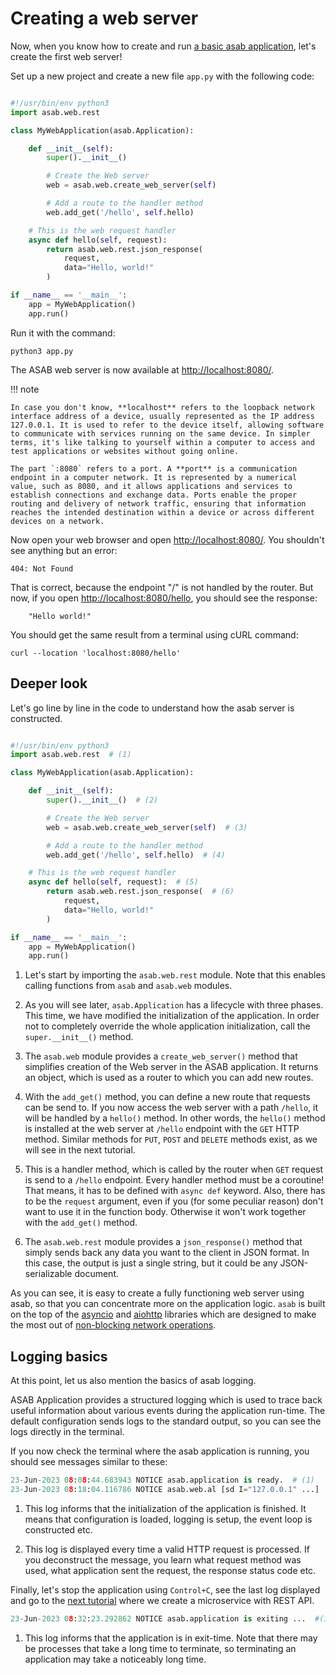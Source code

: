 Creating a web server
=====================

Now, when you know how to create and run [a basic asab application](./01_hello_world.md), let's create the first web server!

Set up a new project and create a new file `app.py` with the following code:

``` python title="app.py"

#!/usr/bin/env python3
import asab.web.rest

class MyWebApplication(asab.Application):

    def __init__(self):
        super().__init__()

        # Create the Web server
        web = asab.web.create_web_server(self)

        # Add a route to the handler method
        web.add_get('/hello', self.hello)

    # This is the web request handler
    async def hello(self, request):
        return asab.web.rest.json_response(
            request,
            data="Hello, world!"
        )

if __name__ == '__main__':
    app = MyWebApplication()
    app.run()

```

Run it with the command:

``` console
python3 app.py
```


The ASAB web server is now available at [http://localhost:8080/](http://localhost:8080/).

!!! note

    In case you don't know, **localhost** refers to the loopback network interface address of a device, usually represented as the IP address 127.0.0.1. It is used to refer to the device itself, allowing software to communicate with services running on the same device. In simpler terms, it's like talking to yourself within a computer to access and test applications or websites without going online.

    The part `:8080` refers to a port. A **port** is a communication endpoint in a computer network. It is represented by a numerical value, such as 8080, and it allows applications and services to establish connections and exchange data. Ports enable the proper routing and delivery of network traffic, ensuring that information reaches the intended destination within a device or across different devices on a network.

Now open your web browser and open [http://localhost:8080/](http://localhost:8080/). You shouldn't see anything but an error:

```
404: Not Found
```

That is correct, because the endpoint "/" is not handled by the router. But now, if you open [http://localhost:8080/hello](http://localhost:8080/hello), you should see the response:

```
    "Hello world!"
```

You should get the same result from a terminal using cURL command:

``` console
curl --location 'localhost:8080/hello'
```



Deeper look
-----------

Let's go line by line in the code to understand how the asab server is constructed.

``` python title="app.py" linenums="1"

#!/usr/bin/env python3
import asab.web.rest  # (1)

class MyWebApplication(asab.Application):

    def __init__(self):
        super().__init__()  # (2)

        # Create the Web server
        web = asab.web.create_web_server(self)  # (3)

        # Add a route to the handler method
        web.add_get('/hello', self.hello)  # (4)

    # This is the web request handler
    async def hello(self, request):  # (5)
        return asab.web.rest.json_response(  # (6)
            request,
            data="Hello, world!"
        )

if __name__ == '__main__':
    app = MyWebApplication()
    app.run()

```

1. Let's start by importing the `asab.web.rest` module. Note that this enables calling functions from `asab` and `asab.web` modules.

2. As you will see later, `asab.Application` has a lifecycle with three phases. This time, we have modified the initialization of the application. In order not to completely override the whole application initialization, call the `super.__init__()` method.

3. The `asab.web` module provides a `create_web_server()` method that
simplifies creation of the Web server in the ASAB application. It returns an object, which is used as a router to which you can add new routes.

4. With the `add_get()` method, you can define a new route that requests can be send to. If you now access the web server with a path `/hello`, it will
be handled by a `hello()` method. In other words, the `hello()` method is installed at the web server at `/hello` endpoint with the `GET` HTTP method. Similar methods for `PUT`, `POST` and `DELETE` methods exist, as we will see in the next tutorial.

5. This is a handler method, which is called by the router when `GET` request is send to a `/hello` endpoint. Every handler method must be a coroutine! That means, it has to be defined with `async def` keyword. Also, there has to be the `request` argument, even if you (for some peculiar reason) don't want to use it in the function body. Otherwise it won't work together with the `add_get()` method.

6. The `asab.web.rest` module provides a `json_response()` method that simply sends back any data you want to the client in JSON format. In this case, the output is just a single string, but it could be any JSON-serializable document.


As you can see, it is easy to create a fully functioning web server using asab, so that you can concentrate more on the application logic. 
`asab` is built on the top of the [asyncio](https://docs.python.org/3/library/asyncio.html) and [aiohttp](https://docs.aiohttp.org/en/stable/) libraries which are designed to make the most out of [non-blocking network operations](https://docs.aiohttp.org/en/stable/http_request_lifecycle.html#aiohttp-request-lifecycle).


Logging basics
--------------

At this point, let us also mention the basics of asab logging.

ASAB Application provides a structured logging which is used to trace back useful information about various events during the application run-time. 
The default configuration sends logs to the standard output, so you can see the logs directly in the terminal.

If you now check the terminal where the asab application is running, you should see messages similar to these:

``` python
23-Jun-2023 08:08:44.683943 NOTICE asab.application is ready.  # (1)
23-Jun-2023 08:18:04.116786 NOTICE asab.web.al [sd I="127.0.0.1" ...]  # (2)
```

1. This log informs that the initialization of the application is finished. It means that configuration is loaded, logging is setup, the event loop is constructed etc.

2. This log is displayed every time a valid HTTP request is processed. 
If you deconstruct the message, you learn what request method was used, what application sent the request, the response status code etc.


Finally, let's stop the application using `Control+C`, see the last log displayed and go to the [next tutorial](./03_rest_api.md) where we create a microservice with REST API.

``` python
23-Jun-2023 08:32:23.292862 NOTICE asab.application is exiting ...  #(1)
```

1. This log informs that the application is in exit-time. 
Note that there may be processes that take a long time to terminate, so terminating an application may take a noticeably long time.